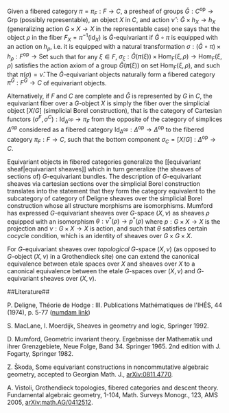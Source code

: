 Given a fibered category $\pi=\pi_F: F\to C$, a presheaf of groups $\hat{G}:C^{\mathrm{op}}\to\mathrm{Grp}$ (possibly representable), an object $X$ in $C$, and action $\hat\nu: \hat{G}\times h_X\to h_X$ (generalizing action $G\times X\to X$ in the representable case) one says that the object $\rho$ in the fiber $F_X = \pi^{-1}(\mathrm{id}_X)$ is $\hat{G}$-equivariant if $\hat{G}\circ\pi$ is equipped with an action on $h_\rho$, i.e. it is equipped with a natural transformation $\sigma:(\hat{G}\circ\pi)\times h_\rho : F^{\mathrm{op}}\to\mathrm{Set}$ such that for any $\xi\in F$, $\sigma_\xi:\hat{G}(\pi(\xi))\times\mathrm{Hom}_F(\xi,\rho)\to\mathrm{Hom}_F(\xi,\rho)$ satisfies the action axiom of a group $\hat{G}(\pi(\xi))$ on set $\mathrm{Hom}_F(\xi,\rho)$, and such that $\pi(\sigma)=\hat\nu$. The $\hat{G}$-equivariant objects naturally form a fibered category $\pi^{\hat{G}}:F^{\hat{G}}\to C$  of equivariant objects. 

Alternatively, if $F$ and $C$ are complete and $\hat{G}$ is represented by $G$ in $C$, the equivariant fiber over a $G$-object $X$ is simply the fiber over the simplicial object $[ X/G ]$ (simplicial Borel construction), that is the category of Cartesian functors $(\sigma^F,\sigma^C):\mathrm{Id}_{\Delta^{\mathrm{op}}}\to\pi_F$ from the opposite of the category of simplices $\Delta^{\mathrm{op}}$ considered as a fibered category $\mathrm{Id}_{\Delta^{\mathrm{op}}}:\Delta^{\mathrm{op}}\to\Delta^{\mathrm{op}}$ to the fibered category $\pi_F:F\to C$, such that the bottom component $\sigma_C = [X/G]:\Delta^{\mathrm{op}}\to C$.

Equivariant objects in fibered categories generalize the [[equivariant sheaf|equivariant sheaves]] which in turn generalize (the sheaves of sections of) $G$-equivariant bundles. The description of $G$-equivariant sheaves via cartesian sections over the simplicial Borel construction translates into the statement that they form the category equivalent to the subcategory of category of Deligne sheaves over the simplicial Borel construction whose all structure morphisms are isomorphisms. Mumford has expressed $G$-equivariant sheaves over $G$-space $(X,\nu)$ as sheaves $\rho$ equipped with an isomorphism $\theta:\nu^*(\rho)\to p^*(\rho)$ where $p:G\times X\to X$ is the projection and $\nu:G\times X\to X$ is action, and such that $\theta$ satisfies certain cocycle condition, which is an identity of sheaves over $G\times G\times X$. 

For $G$-equivariant sheaves over *topological* $G$-space $(X,\nu)$ (as opposed to $G$-object $(X,\nu)$ in a Grothendieck site) one can extend the canonical equivalence between etale spaces over $X$ and sheaves over $X$ to a canonical equivalence between the etale $G$-spaces over $(X,\nu)$ and $G$-equivariant sheaves over $(X,\nu)$. 

##Literature##

P. Deligne, Th&#233;orie de Hodge : III. Publications Math&#233;matiques de l'IH&#201;S, 44 (1974), p. 5-77 
(<a href="http://www.numdam.org/item?id=PMIHES_1974__44__5_0">numdam link</a>)

S. MacLane, I. Moerdijk, Sheaves in geometry and logic, Springer 1992.

D. Mumford, Geometric invariant theory. Ergebnisse der Mathematik und ihrer Grenzgebiete, Neue Folge, Band 34. Springer 1965. 2nd edition with J. Fogarty, Springer 1982.

Z. &#352;koda, Some equivariant constructions in noncommutative algebraic geometry, accepted to Georgian Math. J., <a href="http://arxiv.org/abs/0811.4770"> arXiv:0811.4770</a>.

A. Vistoli, Grothendieck topologies, fibered categories and descent theory. Fundamental algebraic geometry, 1-104, Math. Surveys Monogr., 123, AMS 2005, <a href="http://front.math.ucdavis.edu/0412.5512">arXiv:math.AG/0412512</a>.
